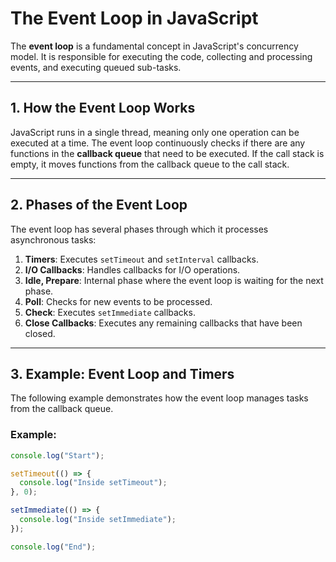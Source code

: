 # The Event Loop in JavaScript

The **event loop** is a fundamental concept in JavaScript's concurrency model. It is responsible for executing the code, collecting and processing events, and executing queued sub-tasks.

---

## **1. How the Event Loop Works**

JavaScript runs in a single thread, meaning only one operation can be executed at a time. The event loop continuously checks if there are any functions in the **callback queue** that need to be executed. If the call stack is empty, it moves functions from the callback queue to the call stack.

---

## **2. Phases of the Event Loop**

The event loop has several phases through which it processes asynchronous tasks:

1. **Timers**: Executes `setTimeout` and `setInterval` callbacks.
2. **I/O Callbacks**: Handles callbacks for I/O operations.
3. **Idle, Prepare**: Internal phase where the event loop is waiting for the next phase.
4. **Poll**: Checks for new events to be processed.
5. **Check**: Executes `setImmediate` callbacks.
6. **Close Callbacks**: Executes any remaining callbacks that have been closed.

---

## **3. Example: Event Loop and Timers**

The following example demonstrates how the event loop manages tasks from the callback queue.

### Example:

```javascript
console.log("Start");

setTimeout(() => {
  console.log("Inside setTimeout");
}, 0);

setImmediate(() => {
  console.log("Inside setImmediate");
});

console.log("End");
```
